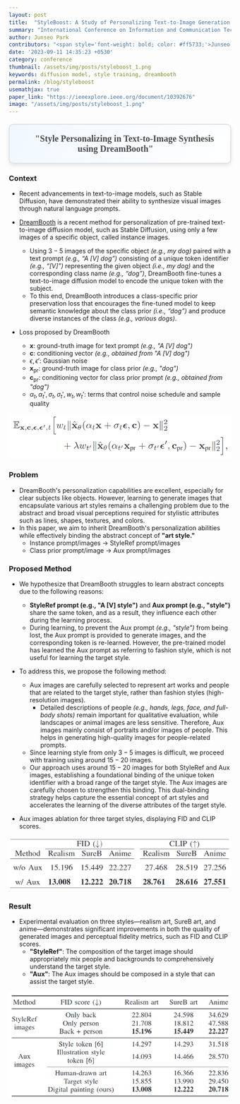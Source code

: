 ```yaml
---
layout: post
title:  "StyleBoost: A Study of Personalizing Text-to-Image Generation in Any Style using DreamBooth"
summary: "International Conference on Information and Communication Technology Convergence (ICTC), 2023"
author: Junseo Park
contributors: "<span style='font-weight: bold; color: #ff5733;'>Junseo Park</span>, Beomseok Ko, and Hyeryung Jang"
date: '2023-09-11 14:35:23 +0530'
category: conference
thumbnail: /assets/img/posts/styleboost_1.png
keywords: diffusion model, style training, dreambooth
permalink: /blog/styleboost
usemathjax: true
paper_link: "https://ieeexplore.ieee.org/document/10392676"
image: "/assets/img/posts/styleboost_1.png"
---
```


<div align="center" style="
  font-family: 'Times New Roman', Times, serif;
  font-size: 20px;
  font-weight: bold;
  color: #4a4a4a;
  padding: 20px;
  margin: 20px auto;
  border: 2px solid #e0e0e0;
  border-radius: 10px;
  background: linear-gradient(120deg, #f0f8ff, #ffffff);
  box-shadow: 0 4px 8px rgba(0, 0, 0, 0.1);">
  🚀 "Style Personalizing in Text-to-Image Synthesis <br> using DreamBooth" 🌟
</div>

  
<p></p>


### Context

- Recent advancements in text-to-image models, such as Stable Diffusion, have demonstrated their ability to synthesize visual images through natural language prompts. 
- [DreamBooth](https://arxiv.org/abs/2208.12242) is a recent method for personalization of pre-trained text-to-image diffusion model, such as Stable Diffusion, using only a few images of a specific object, called instance images. 
  - Using $3 − 5$ images of the specific object *(e.g., my dog)* paired with a text prompt *(e.g., “A [V] dog”)* consisting of a unique token identifier *(e.g., “[V]”)* representing the given object *(i.e., my dog)* and the corresponding class name *(e.g., “dog”)*, DreamBooth fine-tunes a text-to-image diffusion model to encode the unique token with the subject.
  - To this end, DreamBooth introduces a class-specific prior preservation loss that encourages the fine-tuned model to keep semantic knowledge about the class prior *(i.e., “dog”)* and produce diverse instances of the class *(e.g., various dogs)*.

- Loss proposed by DreamBooth
  - $\mathbf{x}$: ground-truth image for text prompt *(e.g., "A [V] dog")*
  - $\mathbf{c}$: conditioning vector *(e.g., obtained from "A [V] dog")*
  - $\epsilon, \epsilon'$: Gaussian noise
  - $\mathbf{x}_{\text{pr}}$: ground-truth image for class prior *(e.g., "dog")*
  - $\mathbf{c}_{\text{pr}}$: conditioning vector for class prior prompt *(e.g., obtained from "dog")*
  - $\alpha_t, \alpha_t', \sigma_t, \sigma_t', w_t, w_t'$: terms that control noise schedule and sample quality

<p align="center">
<img src='/assets/img/posts/styleboost_2.png'>
</p>

### Problem

- DreamBooth's personalization capabilities are excellent, especially for clear subjects like objects. However, learning to generate images that encapsulate various art styles remains a challenging problem due to the abstract and broad visual perceptions required for stylistic attributes such as lines, shapes, textures, and colors.
- In this paper, we aim to inherit DreamBooth's personalization abilities while effectively binding the abstract concept of **"art style."**
  - Instance prompt/images $\rightarrow$ StyleRef prompt/images
  - Class prior prompt/image $\rightarrow$ Aux prompt/images 

### Proposed Method

- We hypothesize that DreamBooth struggles to learn abstract concepts due to the following reasons:
  - **StyleRef prompt (e.g., "A [V] style")** and **Aux prompt (e.g., "style")** share the same token, and as a result, they influence each other during the learning process.
  - During learning, to prevent the Aux prompt *(e.g., "style")* from being lost, the Aux prompt is provided to generate images, and the corresponding token is re-learned. However, the pre-trained model has learned the Aux prompt as referring to fashion style, which is not useful for learning the target style.

- To address this, we propose the following method:
  - Aux images are carefully selected to represent art works and people that are related to the target style, rather than fashion styles (high-resolution images).
    - Detailed descriptions of people *(e.g., hands, legs, face, and full-body shots)* remain important for qualitative evaluation, while landscapes or animal images are less sensitive. Therefore, Aux images mainly consist of portraits and/or images of people. This helps in generating high-quality images for people-related prompts.
  - Since learning style from only $3 - 5$ images is difficult, we proceed with training using around $15 - 20$ images.
  - Our approach uses around $15 - 20$ images for both StyleRef and Aux images, establishing a foundational binding of the unique token identifier with a broad range of the target style. The Aux images are carefully chosen to strengthen this binding. This dual-binding strategy helps capture the essential concept of art styles and accelerates the learning of the diverse attributes of the target style.

- Aux images ablation for three target styles, displaying FID and CLIP scores.

<p align="center">
<img src='/assets/img/posts/styleboost3.png'>
</p>

### Result

- Experimental evaluation on three styles—realism art, SureB art, and anime—demonstrates significant improvements in both the quality of generated images and perceptual fidelity metrics, such as FID and CLIP scores.
  - **"StyleRef"**: The composition of the target image should appropriately mix people and backgrounds to comprehensively understand the target style.
  - **"Aux"**: The Aux images should be composed in a style that can assist the target style.

<p align="center">
<img src='/assets/img/posts/styleboost_4.png'>
</p>